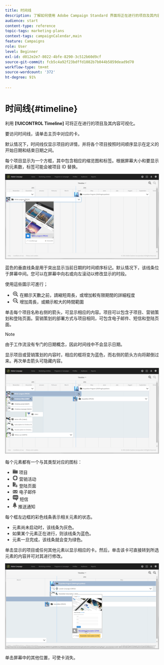 ```yaml
---
title: 时间线
description: 了解如何使用 Adobe Campaign Standard 界面将正在进行的项目及其内容可视化。
audience: start
content-type: reference
topic-tags: marketing-plans
context-tags: campaignCalendar,main
feature: Campaigns
role: User
level: Beginner
exl-id: d012e2e7-8022-4bfe-8290-3c512b60d9cf
source-git-commit: fcb5c4a92f23bdffd1082b7b044b5859dead9d70
workflow-type: tm+mt
source-wordcount: '372'
ht-degree: 91%

---
```


# 时间线{#timeline}

利用 **[!UICONTROL Timeline]** 可将正在进行的项目及其内容可视化。

要访问时间线，请单击主页中对应的卡。

默认情况下，时间线仅显示项目的详情，并将各个项目按照时间顺序显示在定义的开始日期和结束日期之间。

每个项目显示为一个方框，其中包含相应的缩览图和标签。根据屏幕大小和要显示的元素数，标签可能会被项目 ID 替换。

![](assets/timeline_1.png)

蓝色的垂直线条是用于突出显示当前日期的时间顺序标记。默认情况下，该线条位于屏幕中间。您可以在屏幕中向右或向左滚动以修改显示的时段。

使用這些圖示可進行；

* ![](assets/timeline_zoom_in.png) 在顯示天數之前，請縮短周長，或增加較有限期間的詳細程度
* ![](assets/timeline_zoom_out.png) 增加周長，或顯示較大的時間範圍

单击每个项目名称右侧的箭头，可显示相应的内容。项目可以包含子项目、营销策划和登陆页面。营销策划的部署方式与项目相同，可包含电子邮件、短信和登陆页面。

>[!NOTE]
>
>由于工作流没有专门的日期概念，因此时间线中不会显示日期。

显示项目或营销策划的内容时，相应的框将变为蓝色，而右侧的箭头方向将颠倒过来。再次单击箭头可隐藏内容。

![](assets/timeline_2.png)

每个元素都有一个与其类型对应的图标：

* ![](assets/timeline_program_icon.png) 项目
* ![](assets/timeline_campaign_icon.png) 营销活动
* ![](assets/timeline_lp_icon.png) 登陆页面
* ![](assets/timeline_email_icon.png) 电子邮件
* ![](assets/timeline_sms_icon.png) 短信
* ![](assets/timeline_push_icon.png) 推送通知

每个框左边框的彩色线条表示相关元素的状态。

* 元素尚未启动时，该线条为灰色。
* 如果某个元素正在进行，则该线条为蓝色。
* 元素一旦完成，该线条就会变为绿色。

单击显示的项目或任何其他元素以显示相应的卡。然后，单击该卡可直接转到所选元素的内容并可对其进行修改。

![](assets/timeline_3.png)

单击屏幕中的其他位置，可使卡消失。
